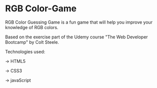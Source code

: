 # RGB Color-Game
RGB Color Guessing Game is a fun game that will help you improve your knowledge of RGB colors.

Based on the exercise part of the Udemy course "The Web Developer Bootcamp" by Colt Steele.

Technologies used:

-> HTML5

-> CSS3

-> javaScript
